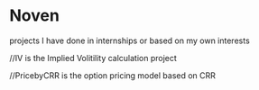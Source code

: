 # Noven

projects I have done in internships or based on my own interests

//IV is the Implied Volitility calculation project

//PricebyCRR is the option pricing model based on CRR
